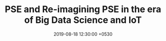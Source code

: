 ---
title: "PSE and Re-imagining PSE in the era of Big Data Science and IoT"
date: 2019-08-18 12:30:00 +0530
time: "12:30 PM"
venue: "ICSR Auditorium, IIT Madras"
image: "/images/events/event1.jpg"
tags: ["conference", "data science"]
link: "https://web.iitm.ac.in/ipse/"
draft: false
---